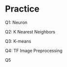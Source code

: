# Practice  
Q1: Neuron                                             
                     
Q2: K Nearest Neighbors          
                               
Q3: K-means                                   
                    
Q4: TF Image Preprocessing                         
          
Q5               
   
 
